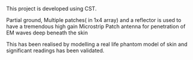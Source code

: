 This project is developed using CST.

Partial ground, Multiple patches( in 1x4 array) and a reflector is used to have a tremendous high gain Microstrip Patch antenna for penetration of EM waves deep beneath the skin

This has been realised by modelling a real life phantom model of skin and significant readings has been validated.
